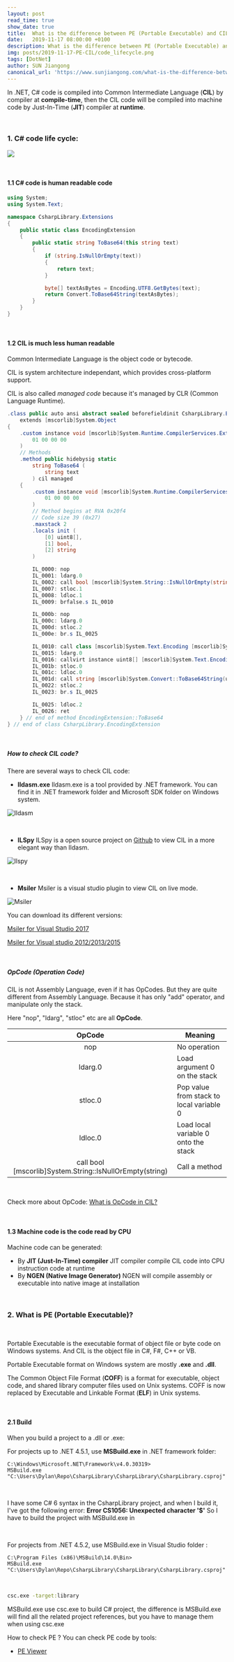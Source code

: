 ```yaml
---
layout: post
read_time: true
show_date: true
title:  What is the difference between PE (Portable Executable) and CIL (Common Intermediate Language)?
date:   2019-11-17 08:00:00 +0100
description: What is the difference between PE (Portable Executable) and CIL (Common Intermediate Language)?
img: posts/2019-11-17-PE-CIL/code_lifecycle.png
tags: [DotNet]
author: SUN Jiangong
canonical_url: 'https://www.sunjiangong.com/what-is-the-difference-between-portable-executable-and-common-intermediate-language.html'
---
```


In .NET, C# code is compiled into Common Intermediate Language (**CIL**) by compiler at **compile-time**, then the CIL code will be compiled into machine code by Just-In-Time (**JIT**) compiler at **runtime**.

<br/>

### 1. C# code life cycle: ###

![](./../../../assets/img/posts/2019-11-17-PE-CIL/code_lifecycle.png)

<br/>
<!--more-->

#### 1.1 C# code is human readable code ####

```csharp
using System;
using System.Text;

namespace CsharpLibrary.Extensions
{
    public static class EncodingExtension
    {
        public static string ToBase64(this string text)
        {
            if (string.IsNullOrEmpty(text))
            {
                return text;
            }

            byte[] textAsBytes = Encoding.UTF8.GetBytes(text);
            return Convert.ToBase64String(textAsBytes);
        }
    }
}
```

<br/>

#### 1.2 CIL is much less human readable ####

Common Intermediate Language is the object code or bytecode.

CIL is system architecture independant, which provides cross-platform support.

CIL is also called *managed code* because it's managed by CLR (Common Language Runtime).

```csharp
.class public auto ansi abstract sealed beforefieldinit CsharpLibrary.EncodingExtension
	extends [mscorlib]System.Object
{
	.custom instance void [mscorlib]System.Runtime.CompilerServices.ExtensionAttribute::.ctor() = (
		01 00 00 00
	)
	// Methods
	.method public hidebysig static 
		string ToBase64 (
			string text
		) cil managed 
	{
		.custom instance void [mscorlib]System.Runtime.CompilerServices.ExtensionAttribute::.ctor() = (
			01 00 00 00
		)
		// Method begins at RVA 0x20f4
		// Code size 39 (0x27)
		.maxstack 2
		.locals init (
			[0] uint8[],
			[1] bool,
			[2] string
		)

		IL_0000: nop
		IL_0001: ldarg.0
		IL_0002: call bool [mscorlib]System.String::IsNullOrEmpty(string)
		IL_0007: stloc.1
		IL_0008: ldloc.1
		IL_0009: brfalse.s IL_0010

		IL_000b: nop
		IL_000c: ldarg.0
		IL_000d: stloc.2
		IL_000e: br.s IL_0025

		IL_0010: call class [mscorlib]System.Text.Encoding [mscorlib]System.Text.Encoding::get_UTF8()
		IL_0015: ldarg.0
		IL_0016: callvirt instance uint8[] [mscorlib]System.Text.Encoding::GetBytes(string)
		IL_001b: stloc.0
		IL_001c: ldloc.0
		IL_001d: call string [mscorlib]System.Convert::ToBase64String(uint8[])
		IL_0022: stloc.2
		IL_0023: br.s IL_0025

		IL_0025: ldloc.2
		IL_0026: ret
	} // end of method EncodingExtension::ToBase64
} // end of class CsharpLibrary.EncodingExtension
```

<br/>

##### How to check CIL code? #####

There are several ways to check CIL code:

*  <b>Ildasm.exe</b>
Ildasm.exe is a tool provided by .NET framework. You can find it in .NET framework folder and Microsoft SDK folder on Windows system.

![Ildasm](./../../../assets/img/posts/2019-11-17-PE-CIL/Ildasm.PNG)

<br />

*  <b>ILSpy</b>
ILSpy is a open source project on [Github](https://github.com/icsharpcode/ILSpy) to view CIL in a more elegant way than Ildasm.

![Ilspy](./../../../assets/img/posts/2019-11-17-PE-CIL/Ilspy.PNG)

<br />

* <b>Msiler</b>
Msiler is a visual studio plugin to view CIL on live mode.

![Msiler](./../../../assets/img/posts/2019-11-17-PE-CIL/Msiler.PNG)

You can download its different versions:

[Msiler for Visual Studio 2017](https://marketplace.visualstudio.com/items?itemName=segrived.msiler2017)

[Msiler for Visual studio 2012/2013/2015](https://marketplace.visualstudio.com/items?itemName=segrived.Msiler)

<br />

##### OpCode (Operation Code) #####

CIL is not Assembly Language, even if it has OpCodes. But they are quite different from Assembly Language. Because it has only "add" operator, and manipulate only the stack.


Here "nop", "ldarg", "stloc" etc are all **OpCode**.


| OpCode | Meaning |
| :---: | --- |
| nop | No operation |
| ldarg.0 | Load argument 0 on the stack |
| stloc.0 | Pop value from stack to local variable 0 |
| ldloc.0 | Load local variable 0 onto the stack |
| call bool [mscorlib]System.String::IsNullOrEmpty(string) | Call a method |

<br/>

Check more about OpCode: [What is OpCode in CIL?](./2010-12-03-What-is-Operation-Code-in-CIL.md)

<br/>

#### 1.3 Machine code is the code read by CPU ####


Machine code can be generated:
* By <b>JIT (Just-In-Time) compiler</b>
JIT compiler compile CIL code into CPU instruction code at runtime
* By <b>NGEN (Native Image Generator)</b>
NGEN will compile assembly or executable into native image at installation

<br/>

### 2. What is PE (Portable Executable)? ###

<br />

Portable Executable is the executable format of object file or byte code on Windows systems. And CIL is the object file in C#, F#, C++ or VB.

Portable Executable format on Windows system are mostly <b>.exe</B> and <b>.dll</b>.

The Common Object File Format (<b>COFF</b>) is a format for executable, object code, and shared library computer files used on Unix systems. COFF is now replaced by Executable and Linkable Format (<b>ELF</b>) in Unix systems.

<br/>

#### 2.1 Build ####

When you build a project to a .dll or .exe:

For projects up to .NET 4.5.1, use <b>MSBuild.exe</b> in .NET framework folder:

```
C:\Windows\Microsoft.NET\Framework\v4.0.30319>
MSBuild.exe "C:\Users\Dylan\Repo\CsharpLibrary\CsharpLibrary\CsharpLibrary.csproj"
```

<br />

I have some C# 6 syntax in the CsharpLibrary project, and when I build it, I've got the following error:
<b>Error CS1056: Unexpected character '$'</b>
So I have to build the project with MSBuild.exe in 

<br />

For projects from .NET 4.5.2, use MSBuild.exe in Visual Studio folder :
```
C:\Program Files (x86)\MSBuild\14.0\Bin>
MSBuild.exe "C:\Users\Dylan\Repo\CsharpLibrary\CsharpLibrary\CsharpLibrary.csproj"
```

<br />

```cmd
csc.exe -target:library
```

MSBuild.exe use csc.exe to build C# project, the difference is MSBuild.exe will find all the related project references, but you have to manage them when using csc.exe


How to check PE ?
You can check PE code by tools:
* [PE Viewer](https://github.com/YajS/NikPEViewer)

